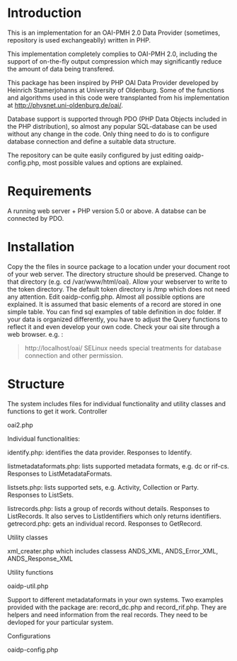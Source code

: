 # Introduction #

This is an implementation for an OAI-PMH 2.0 Data Provider (sometimes, repository is used exchangeablly) written in PHP.

This implementation completely complies to OAI-PMH 2.0, including the support of on-the-fly output compression which may significantly reduce the amount of data being transfered.

This package has been inspired by PHP OAI Data Provider developed by Heinrich Stamerjohanns at University of Oldenburg. Some of the functions and algorithms used in this code were transplanted from his implementation at http://physnet.uni-oldenburg.de/oai/.

Database support is supported through PDO (PHP Data Objects included in the PHP distribution), so almost any popular SQL-database can be used without any change in the code. Only thing need to do is to configure database connection and define a suitable data structure.

The repository can be quite easily configured by just editing oaidp-config.php, most possible values and options are explained.


# Requirements #

A running web server + PHP version 5.0 or above.
A databse can be connected by PDO.

# Installation #
Copy the the files in source package to a location under your document root of your web server. The directory structure should be preserved.
Change to that directory (e.g. cd /var/www/html/oai).
Allow your webserver to write to the token directory. The default token directory is /tmp which does not need any attention.
Edit oaidp-config.php. Almost all possible options are explained. It is assumed that basic elements of a record are stored in one simple table. You can find sql examples of table definition in doc folder. If your data is organized differently, you have to adjust the Query functions to reflect it and even develop your own code.
Check your oai site through a web browser. e.g. :
> http://localhost/oai/
SELinux needs special treatments for database connection and other permission.


# Structure #

The system includes files for individual functionality and utility classes and functions to get it work.
Controller

oai2.php

Individual functionalities:

identify.php: identifies the data provider. Responses to Identify.

listmetadataformats.php: lists supported metadata formats, e.g. dc or rif-cs. Responses to ListMetadataFormats.

listsets.php: lists supported sets, e.g. Activity, Collection or Party. Responses to ListSets.

listrecords.php: lists a group of records without details. Responses to ListRecords. It also serves to ListIdentifiers which only returns identifiers.
getrecord.php: gets an individual record. Responses to GetRecord.

Utility classes

xml\_creater.php which includes classess ANDS\_XML, ANDS\_Error\_XML, ANDS\_Response\_XML

Utility functions

oaidp-util.php

Support to different metadataformats in your own systems. Two examples provided with the package are: record\_dc.php and record\_rif.php. They are helpers and need information from the real records. They need to be devloped for your particular system.

Configurations

oaidp-config.php